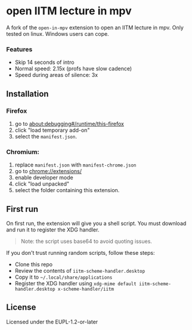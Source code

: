 # open IITM lecture in mpv

A fork of the `open-in-mpv` extension to open an IITM lecture in mpv.
Only tested on linux. Windows users can cope.

### Features

- Skip 14 seconds of intro
- Normal speed: 2.15x (profs have slow cadence)
- Speed during areas of silence: 3x

## Installation

### Firefox

1. go to <about:debugging#/runtime/this-firefox>
2. click "load temporary add-on"
3. select the `manifest.json`.

### Chromium:

1. replace `manifest.json` with `manifest-chrome.json`
2. go to <chrome://extensions/>
3. enable developer mode
4. click "load unpacked"
5. select the folder containing this extension.

## First run

On first run, the extension will give you a shell script. You must download and
run it to register the XDG handler.

> Note: the script uses base64 to avoid quoting issues.

If you don't trust running random scripts, follow these steps:

- Clone this repo
- Review the contents of `iitm-scheme-handler.desktop`
- Copy it to `~/.local/share/applications`
- Register the XDG handler using `xdg-mime default iitm-scheme-handler.desktop x-scheme-handler/iitm`

## License

Licensed under the EUPL-1.2-or-later
